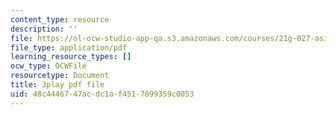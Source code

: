 ```yaml
---
content_type: resource
description: ''
file: https://ol-ocw-studio-app-qa.s3.amazonaws.com/courses/21g-027-asia-in-the-modern-world-images-representations-fall-2016/48c4446747acdc1af4517099359c0053_1801231.pdf
file_type: application/pdf
learning_resource_types: []
ocw_type: OCWFile
resourcetype: Document
title: 3play pdf file
uid: 48c44467-47ac-dc1a-f451-7099359c0053
---
```

